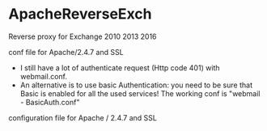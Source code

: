 # ApacheReverseExch
Reverse proxy for Exchange 2010 2013 2016 

conf file for Apache/2.4.7 and SSL

- I still have a lot of authenticate request (Http code 401) with webmail.conf.
- An alternative is to use basic Authentication: you need to be sure that Basic is enabled for all the used services! The working conf is "webmail - BasicAuth.conf"


configuration file for Apache / 2.4.7 and SSL

